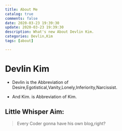 ```yaml
---
title: About Me
catalog: true
comments: false
date: 2020-03-23 19:39:30
update: 2020-03-23 19:39:30
description: What's new About Devlin Kim.  
categories: Devlin,Kim
tags: [about]

---
```


# Devlin Kim

 * Devlin is the Abbreviation  of Desire,Egotistical,Vanity,Lonely,Inferiority,Narcissist.

 * And Kim. is Abbreviation  of Kim. 

## Little Whisper Aim:

> Every Coder gonna have his own blog,right?